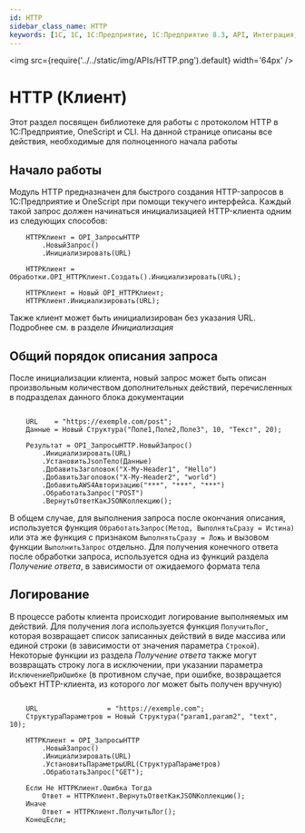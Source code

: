 ```yaml
---
id: HTTP
sidebar_class_name: HTTP
keywords: [1C, 1С, 1С:Предприятие, 1С:Предприятие 8.3, API, Интеграция, Сервисы, Обмен, OneScript, CLI, HTTP, HTTPS]
---
```


<img src={require('../../static/img/APIs/HTTP.png').default} width='64px' />

# HTTP (Клиент)


Этот раздел посвящен библиотеке для работы с протоколом HTTP в 1С:Предприятие, OneScript и CLI. На данной странице описаны все действия, необходимые для полноценного начала работы


## Начало работы

Модуль HTTP предназначен для быстрого создания HTTP-запросов в 1С:Предприятие и OneScript при помощи текучего интерфейса. Каждый такой запрос должен начинаться инициализацией HTTP-клиента одним из следующих способов:

```bsl title="Универсальный способ (рекомендуется)"
    HTTPКлиент = OPI_ЗапросыHTTP
        .НовыйЗапрос()
        .Инициализировать(URL)
```

```bsl title="Способ только для 1С"
    HTTPКлиент = Обработки.OPI_HTTPКлиент.Создать().Инициализировать(URL);
```

```bsl title="Способ только для OneScript"
    HTTPКлиент = Новый OPI_HTTPКлиент;
    HTTPКлиент.Инициализировать(URL);
```

Также клиент может быть инициализирован без указания URL. Подробнее см. в разделе *Инициализация*

## Общий порядок описания запроса

После инициализации клиента, новый запрос может быть описан произвольным количеством дополнительных действий, перечисленных в подразделах данного блока документации

```bsl

    URL    = "https://exemple.com/post";
    Данные = Новый Структура("Поле1,Поле2,Поле3", 10, "Текст", 20);

    Результат = OPI_ЗапросыHTTP.НовыйЗапрос()
        .Инициализировать(URL)
        .УстановитьJsonТело(Данные)
        .ДобавитьЗаголовок("X-My-Header1", "Hello")
        .ДобавитьЗаголовок("X-My-Header2", "world")
        .ДобавитьAWS4Авторизацию("***", "***", "***")
        .ОбработатьЗапрос("POST")
        .ВернутьОтветКакJSONКоллекцию();

```

В общем случае, для выполнения запроса после окончания описания, используется функция `ОбработатьЗапрос(Метод, ВыполнятьСразу = Истина)` или эта же функция с признаком `ВыполнятьСразу = Ложь` и вызовом функции `ВыполнитьЗапрос` отдельно. Для получения конечного ответа после обработки запроса, используется одна из функций раздела *Получение ответа*, в зависимости от ожидаемого формата тела

## Логирование

В процессе работы клиента происходит логирование выполняемых им действий. Для получения лога используется функция `ПолучитьЛог`, которая возвращает список записанных действий в виде массива или единой строки (в зависимости от значения параметра `Строкой`). Некоторые функции из раздела *Получение ответа* также могут возвращать строку лога в исключении, при указании параметра `ИсключениеПриОшибке` (в противном случае, при ошибке, возвращается объект HTTP-клиента, из которого лог может быть получен вручную)

```bsl

    URL                 = "https://exemple.com";
    СтруктураПараметров = Новый Структура("param1,param2", "text", 10);

    HTTPКлиент = OPI_ЗапросыHTTP
        .НовыйЗапрос()
        .Инициализировать(URL)
        .УстановитьПараметрыURL(СтруктураПараметров)
        .ОбработатьЗапрос("GET");

    Если Не HTTPКлиент.Ошибка Тогда
        Ответ = HTTPКлиент.ВернутьОтветКакJSONКоллекцию(); 
    Иначе
        Ответ = HTTPКлиент.ПолучитьЛог();
    КонецЕсли;
    
```